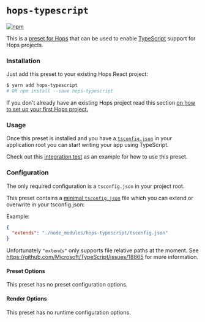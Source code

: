 # `hops-typescript`

[![npm](https://img.shields.io/npm/v/hops-typescript.svg)](https://www.npmjs.com/package/hops-typescript)

[//]: # 'TODO: add general section about presets, how to install them, how to register them, how to configure them to main Hops readme'

This is a [preset for Hops](https://missing-link-explain-what-are-presets) that can be used to enable [TypeScript](https://www.typescriptlang.org/) support for Hops projects.

### Installation

Just add this preset to your existing Hops React project:

```bash
$ yarn add hops-typescript
# OR npm install --save hops-typescript
```

[//]: # 'TODO: add general section about setting up a basic hops project to main Hops readme'

If you don't already have an existing Hops project read this section [on how to set up your first Hops project.](https://missing-link-explain-quick-start)

### Usage

Once this preset is installed and you have a [`tsconfig.json`](https://www.typescriptlang.org/docs/handbook/tsconfig-json.html) in your application root you can start writing your app using TypeScript.

Check out this [integration test](https://github.com/xing/hops/tree/next/packages/spec/integration/typescript) as an example for how to use this preset.

### Configuration

The only required configuration is a `tsconfig.json` in your project root.

This preset contains a [minimal `tsconfig.json`](https://github.com/xing/hops/blob/next/packages/typescript/tsconfig.json) file which you can extend or overwrite in your tsconfig.json:

Example:

```json
{
  "extends": "./node_modules/hops-typescript/tsconfig.json"
}
```

Unfortunately `"extends"` only supports file relative paths at the moment. See https://github.com/Microsoft/TypeScript/issues/18865 for more information.

#### Preset Options

This preset has no preset configuration options.

#### Render Options

This preset has no runtime configuration options.
